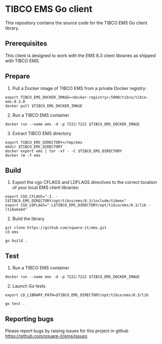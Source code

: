 # TIBCO EMS Go client

This repository contains the source code for the TIBCO EMS Go client library.

## Prerequisites
This client is designed to work with the EMS 8.3 client libraries as shipped with TIBCO EMS.

## Prepare

1. Pull a Docker image of TIBCO EMS from a private Docker registry:
```
export TIBCO_EMS_DOCKER_IMAGE=<docker-registry>:5000/tibco/tibco-ems:8.3.0
docker pull $TIBCO_EMS_DOCKER_IMAGE
```

2. Run a TIBCO EMS container
```
docker run --name ems -d -p 7222:7222 $TIBCO_EMS_DOCKER_IMAGE
```

3. Extract TIBCO EMS directory
```
export TIBCO_EMS_DIRECTORY=/tmp/ems
mkdir $TIBCO_EMS_DIRECTORY
docker export ems | tar -xf - -C $TIBCO_EMS_DIRECTORY
docker rm -f ems
```

## Build

1. Export the cgo CFLAGS and LDFLAGS directives to the correct location of your local EMS client libraries:
```
export CGO_CFLAGS="-I. -I$TIBCO_EMS_DIRECTORY/opt/tibco/ems/8.3/include/tibems"
export CGO_LDFLAGS="-L$TIBCO_EMS_DIRECTORY/opt/tibco/ems/8.3/lib -ltibems64"
```

2. Build the library
```
git clone https://github.com/square-it/ems.git
cd ems

go build .
```

## Test

1. Run a TIBCO EMS container
```
docker run --name ems -d -p 7222:7222 $TIBCO_EMS_DOCKER_IMAGE
```

2. Launch Go tests
```
export LD_LIBRARY_PATH=$TIBCO_EMS_DIRECTORY/opt/tibco/ems/8.3/lib

go test .
```

## Reporting bugs

Please report bugs by raising issues for this project in github https://github.com/square-it/ems/issues
